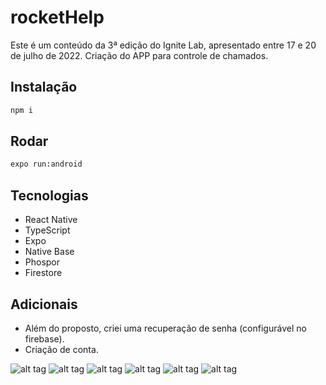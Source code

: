 # rocketHelp

Este é um conteúdo da 3ª edição do Ignite Lab, apresentado entre 17 e 20 de julho de 2022.
Criação do APP para controle de chamados.

## Instalação

```bash
npm i
```

## Rodar

```bash
expo run:android
```

## Tecnologias
- React Native
- TypeScript
- Expo
- Native Base
- Phospor
- Firestore

## Adicionais
- Além do proposto, criei uma recuperação de senha (configurável no firebase).
- Criação de conta.

![alt tag](https://github.com/leoeek/rocketHelp/blob/master/_material/1.png)
![alt tag](https://github.com/leoeek/rocketHelp/blob/master/_material/2.png)
![alt tag](https://github.com/leoeek/rocketHelp/blob/master/_material/3.png)
![alt tag](https://github.com/leoeek/rocketHelp/blob/master/_material/4.png)
![alt tag](https://github.com/leoeek/rocketHelp/blob/master/_material/6.png)
![alt tag](https://github.com/leoeek/rocketHelp/blob/master/_material/5.png)
